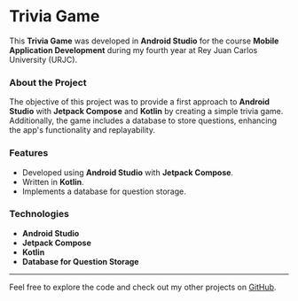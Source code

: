 # Trivia Game

This **Trivia Game** was developed in **Android Studio** for the course **Mobile Application Development** during my fourth year at Rey Juan Carlos University (URJC).

### About the Project

The objective of this project was to provide a first approach to **Android Studio** with **Jetpack Compose** and **Kotlin** by creating a simple trivia game. Additionally, the game includes a database to store questions, enhancing the app's functionality and replayability.

### Features
- Developed using **Android Studio** with **Jetpack Compose**.
- Written in **Kotlin**.
- Implements a database for question storage.

### Technologies
- **Android Studio**
- **Jetpack Compose**
- **Kotlin**
- **Database for Question Storage**

---

Feel free to explore the code and check out my other projects on [GitHub](https://github.com/).